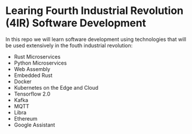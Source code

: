 # Learing Fourth Industrial Revolution (4IR) Software Development
In this repo we will learn software development using technologies that will be used extensively in the fouth industrial revolution:

- Rust Microservices
- Python Microservices
- Web Assembly
- Embedded Rust
- Docker 
- Kubernetes on the Edge and Cloud
- Tensorflow 2.0
- Kafka
- MQTT
- Libra
- Ethereum
- Google Assistant